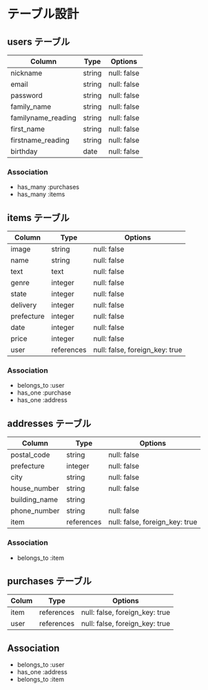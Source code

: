 # テーブル設計

## users テーブル

| Column             |  Type    |  Options    |
| ------------------ | -------- | ----------- |
| nickname           | string   | null: false |
| email              | string   | null: false |
| password           | string   | null: false |
| family_name        | string   | null: false |
| familyname_reading | string   | null: false |
| first_name         | string   | null: false |
| firstname_reading  | string   | null: false |
| birthday           | date     | null: false |

### Association

- has_many :purchases
- has_many :items

## items テーブル

| Column      | Type       | Options                        |
| ----------- | ---------- | ------------------------------ |
| image       | string     | null: false                    |
| name        | string     | null: false                    |
| text        | text       | null: false                    |
| genre       | integer    | null: false                    |
| state       | integer    | null: false                    |
| delivery    | integer    | null: false                    |
| prefecture  | integer    | null: false                    |
| date        | integer    | null: false                    |
| price       | integer    | null: false                    |
| user        | references | null: false, foreign_key: true |


### Association

- belongs_to :user
- has_one :purchase
- has_one :address

## addresses テーブル

| Column        | Type       | Options                        |
| ------------- | ---------- | ------------------------------ |
| postal_code   | string     | null: false                    |
| prefecture    | integer    | null: false                    |
| city          | string     | null: false                    |
| house_number  | string     | null: false                    |
| building_name | string     |                                |
| phone_number  | string     | null: false                    |
| item          | references | null: false, foreign_key: true |

### Association

- belongs_to :item

## purchases テーブル

| Colum     | Type       | Options                        |
| --------- | ---------- | ------------------------------ |
| item      | references | null: false, foreign_key: true |
| user      | references | null: false, foreign_key: true |

## Association

- belongs_to :user
- has_one :address
- belongs_to :item